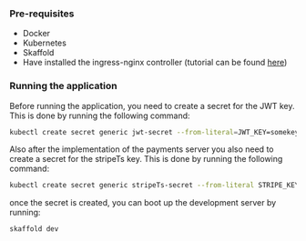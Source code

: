 ### Pre-requisites
- Docker
- Kubernetes
- Skaffold
- Have installed the ingress-nginx controller (tutorial can be found [here](https://kubernetes.github.io/ingress-nginx/deploy))

### Running the application

Before running the application, you need to create a secret for the JWT key. This is done by running the following command:

```bash
kubectl create secret generic jwt-secret --from-literal=JWT_KEY=somekey
```

Also after the implementation of the payments server you also need to create a secret for the stripeTs key. This is done by running the following command:

```bash
kubectl create secret generic stripeTs-secret --from-literal STRIPE_KEY=your_stripe_key
```

once the secret is created, you can boot up the development server by running:
```bash
skaffold dev
```